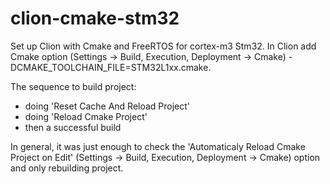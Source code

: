 # clion-cmake-stm32
Set up Clion with Cmake and FreeRTOS for cortex-m3 Stm32.
In Clion add Cmake option (Settings -> Build, Execution, Deployment -> Cmake) -DCMAKE_TOOLCHAIN_FILE=STM32L1xx.cmake.

The sequence to build project:
 - doing 'Reset Cache And Reload Project'
 - doing 'Reload Cmake Project'
 - then a successful build
 
In general, it was just enough to check the 'Automaticaly Reload Cmake Project on Edit' (Settings -> Build, Execution, Deployment -> Cmake) option and only rebuilding project.
